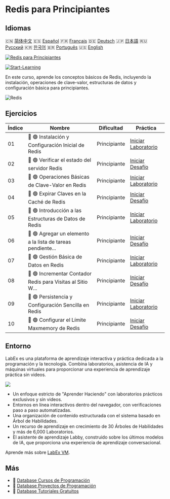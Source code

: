# Redis para Principiantes

## Idiomas

🇨🇳 [简体中文](README_zh.md) 🇪🇸 [Español](README_es.md) 🇫🇷 [Français](README_fr.md) 🇩🇪 [Deutsch](README_de.md) 🇯🇵 [日本語](README_ja.md) 🇷🇺 [Русский](README_ru.md) 🇰🇷 [한국어](README_ko.md) 🇧🇷 [Português](README_pt.md) 🇺🇸 [English](README.md) 

[![Redis para Principiantes](https://cover-creator.labex.io/redis-for-beginners.png?lang=es)](https://labex.io/es/courses/redis-for-beginners)

[![Start-Learning](https://img.shields.io/badge/Start-Learning-whitesmoke?style=for-the-badge)](https://labex.io/es/courses/redis-for-beginners)

En este curso, aprende los conceptos básicos de Redis, incluyendo la instalación, operaciones de clave-valor, estructuras de datos y configuración básica para principiantes.

![Redis](https://img.shields.io/badge/Redis-whitesmoke?style=for-the-badge&logo=redis)


## Ejercicios

|   Índice | Nombre                                                      | Dificultad   | Práctica                                                                                                                                   |
|----------|-------------------------------------------------------------|--------------|--------------------------------------------------------------------------------------------------------------------------------------------|
|       01 | 📖 🟢 Instalación y Configuración Inicial de Redis          | Principiante | <a target='_blank' href='https://labex.io/es/tutorials/redis-installation-and-initial-setup-of-redis-552075'>Iniciar Laboratorio</a>       |
|       02 | 🎯 🟢 Verificar el estado del servidor Redis                | Principiante | <a target='_blank' href='https://labex.io/es/tutorials/redis-verify-redis-server-status-552152'>Iniciar Desafío</a>                        |
|       03 | 📖 🟢 Operaciones Básicas de Clave-Valor en Redis           | Principiante | <a target='_blank' href='https://labex.io/es/tutorials/redis-basic-key-value-operations-in-redis-552077'>Iniciar Laboratorio</a>           |
|       04 | 🎯 🟢 Expirar Claves en la Caché de Redis                   | Principiante | <a target='_blank' href='https://labex.io/es/tutorials/redis-expire-keys-in-redis-cache-552156'>Iniciar Desafío</a>                        |
|       05 | 📖 🟢 Introducción a las Estructuras de Datos de Redis      | Principiante | <a target='_blank' href='https://labex.io/es/tutorials/redis-introduction-to-redis-data-structures-552078'>Iniciar Laboratorio</a>         |
|       06 | 🎯 🟢 Agregar un elemento a la lista de tareas pendiente... | Principiante | <a target='_blank' href='https://labex.io/es/tutorials/redis-add-item-to-redis-to-do-list-552161'>Iniciar Desafío</a>                      |
|       07 | 📖 🟢 Gestión Básica de Datos en Redis                      | Principiante | <a target='_blank' href='https://labex.io/es/tutorials/redis-basic-data-management-in-redis-552076'>Iniciar Laboratorio</a>                |
|       08 | 🎯 🟢 Incrementar Contador Redis para Visitas al Sitio W... | Principiante | <a target='_blank' href='https://labex.io/es/tutorials/redis-increment-redis-counter-for-website-visits-552163'>Iniciar Desafío</a>        |
|       09 | 📖 🟢 Persistencia y Configuración Sencilla en Redis        | Principiante | <a target='_blank' href='https://labex.io/es/tutorials/redis-persistence-and-simple-configuration-in-redis-552079'>Iniciar Laboratorio</a> |
|       10 | 🎯 🟢 Configurar el Límite Maxmemory de Redis               | Principiante | <a target='_blank' href='https://labex.io/es/tutorials/redis-configure-redis-maxmemory-limit-552162'>Iniciar Desafío</a>                   |

## Entorno

LabEx es una plataforma de aprendizaje interactiva y práctica dedicada a la programación y la tecnología. Combina laboratorios, asistencia de IA y máquinas virtuales para proporcionar una experiencia de aprendizaje práctica sin videos.

![](https://tutorial-screenshot.getvm.io/images/vm-1725247253.png)

- Un enfoque estricto de "Aprender Haciendo" con laboratorios prácticos exclusivos y sin videos.
- Entornos en línea interactivos dentro del navegador, con verificaciones paso a paso automatizadas.
- Una organización de contenido estructurada con el sistema basado en Árbol de Habilidades.
- Un recurso de aprendizaje en crecimiento de 30 Árboles de Habilidades y más de 6,000 Laboratorios.
- El asistente de aprendizaje Labby, construido sobre los últimos modelos de IA, que proporciona una experiencia de aprendizaje conversacional.

Aprende más sobre [LabEx VM](https://support.labex.io/using-labex/virtual-machine).

## Más

- 🔗 [Database Cursos de Programación](https://github.com/labex-labs/awesome-programming-courses)
- 🔗 [Database Proyectos de Programación](https://github.com/labex-labs/awesome-programming-projects)
- 🔗 [Database Tutoriales Gratuitos](https://github.com/labex-labs/database-free-tutorials)

